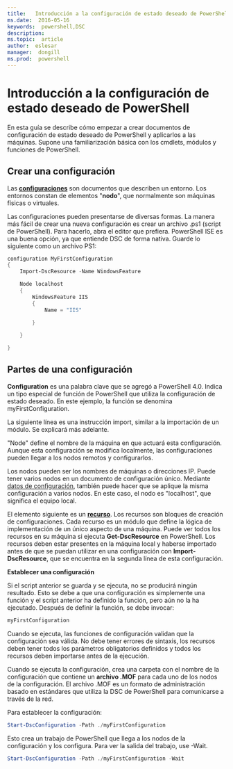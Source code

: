 ```yaml
---
title:   Introducción a la configuración de estado deseado de PowerShell 
ms.date:  2016-05-16
keywords:  powershell,DSC
description:  
ms.topic:  article
author:  eslesar
manager:  dongill
ms.prod:  powershell
---
```


# Introducción a la configuración de estado deseado de PowerShell #

En esta guía se describe cómo empezar a crear documentos de configuración de estado deseado de PowerShell y aplicarlos a las máquinas. Supone una familiarización básica con los cmdlets, módulos y funciones de PowerShell. 


## Crear una configuración ##

Las [**configuraciones**](https://msdn.microsoft.com/en-us/powershell/dsc/configurations) son documentos que describen un entorno. Los entornos constan de elementos "**nodo**", que normalmente son máquinas físicas o virtuales. 

Las configuraciones pueden presentarse de diversas formas. La manera más fácil de crear una nueva configuración es crear un archivo .ps1 (script de PowerShell). Para hacerlo, abra el editor que prefiera. PowerShell ISE es una buena opción, ya que entiende DSC de forma nativa. Guarde lo siguiente como un archivo PS1:

```powershell
configuration MyFirstConfiguration
{
    Import-DscResource -Name WindowsFeature

    Node localhost
    {
        WindowsFeature IIS
        {
            Name = "IIS"

        }
        
    }

}
```
## Partes de una configuración ##
**Configuration** es una palabra clave que se agregó a PowerShell 4.0. Indica un tipo especial de función de PowerShell que utiliza la configuración de estado deseado. En este ejemplo, la función se denomina myFirstConfiguration. 

La siguiente línea es una instrucción import, similar a la importación de un módulo. Se explicará más adelante.

"Node" define el nombre de la máquina en que actuará esta configuración. Aunque esta configuración se modifica localmente, las configuraciones pueden llegar a los nodos remotos y configurarlos. 

Los nodos pueden ser los nombres de máquinas o direcciones IP. Puede tener varios nodos en un documento de configuración único. Mediante [datos de configuración](https://msdn.microsoft.com/en-us/powershell/dsc/configdata), también puede hacer que se aplique la misma configuración a varios nodos. En este caso, el nodo es "localhost", que significa el equipo local. 

El elemento siguiente es un [**recurso**](https://msdn.microsoft.com/en-us/powershell/dsc/resources). Los recursos son bloques de creación de configuraciones. Cada recurso es un módulo que define la lógica de implementación de un único aspecto de una máquina. Puede ver todos los recursos en su máquina si ejecuta **Get-DscResource** en PowerShell. Los recursos deben estar presentes en la máquina local y haberse importado antes de que se puedan utilizar en una configuración con **Import-DscResource**, que se encuentra en la segunda línea de esta configuración. 

**Establecer una configuración**

Si el script anterior se guarda y se ejecuta, no se producirá ningún resultado. Esto se debe a que una configuración es simplemente una función y el script anterior ha definido la función, pero aún no la ha ejecutado. Después de definir la función, se debe invocar:
```powershell
myFirstConfiguration
```

Cuando se ejecuta, las funciones de configuración validan que la configuración sea válida. No debe tener errores de sintaxis, los recursos deben tener todos los parámetros obligatorios definidos y todos los recursos deben importarse antes de la ejecución.

Cuando se ejecuta la configuración, crea una carpeta con el nombre de la configuración que contiene un **archivo .MOF** para cada uno de los nodos de la configuración. El archivo .MOF es un formato de administración basado en estándares que utiliza la DSC de PowerShell para comunicarse a través de la red.

Para establecer la configuración:
```powershell
Start-DscConfiguration -Path ./myFirstConfiguration
```
Esto crea un trabajo de PowerShell que llega a los nodos de la configuración y los configura. Para ver la salida del trabajo, use -Wait. 
```powershell
Start-DscConfiguration -Path ./myFirstConfiguration -Wait
```



<!--HONumber=May16_HO3-->


